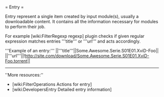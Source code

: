 = Entry =

Entry represent a single item created by input module(s), usually a downloadable content.
It contains all the information necessary for modules to perform their job.

For example [wiki:FilterRegexp regexp] plugin checks if given regular expression matches entries '''title''' or '''url''' and acts accordingly.

'''Example of an entry:'''
||'''title'''||Some.Awesome.Serie.S01E01.XviD-Foo||
||'''url'''||!http://site.com/download/Some.Awesome.Serie.S01E01.XviD-Foo.torrent||

----

''More resources:''
 * [wiki:FilterOperations Actions for entry]
 * [wiki:DevelopersEntry Detailed entry information]